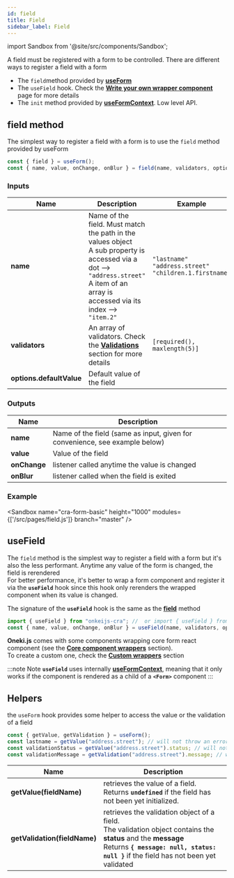 ```yaml
---
id: field
title: Field
sidebar_label: Field
---
```


import Sandbox from '@site/src/components/Sandbox';

A field must be registered with a form to be controlled.
There are different ways to register a field with a form

- The `field`method provided by **[useForm](./use-form)**
- The `useField` hook. Check the **[Write your own wrapper component](./custom-component)** page for more details
- The `init` method provided by **[useFormContext](./use-form-context)**. Low level API.

## field method

The simplest way to register a field with a form is to use the `field` method provided by useForm

```javascript
const { field } = useForm();
const { name, value, onChange, onBlur } = field(name, validators, options);
```

### Inputs

| Name                     | Description                                                                                                                                                                               | Example                                                                                         |
| ------------------------ | ----------------------------------------------------------------------------------------------------------------------------------------------------------------------------------------- | ----------------------------------------------------------------------------------------------- |
| **name**                 | Name of the field. Must match the path in the values object<br /> A sub property is accessed via a dot --> `"address.street"`<br/>A item of an array is accessed via its index --> `"item.2"` | `"lastname"`<br />`"address.street"`<br />`"children.1.firstname"`                                    |
| **validators**           | An array of validators. Check the **[Validations](./validation)** section for more details                                                                                                | `[required(), maxlength(5)]` |
| **options.defaultValue** | Default value of the field                                                                                                                                                                |                                                                                                 |

### Outputs

| Name         | Description                                                                 |
| ------------ | --------------------------------------------------------------------------- |
| **name**     | Name of the field (same as input, given for convenience, see example below) |
| **value**    | Value of the field                                                          |
| **onChange** | listener called anytime the value is changed                                |
| **onBlur**   | listener called when the field is exited                                    |

### Example

<Sandbox
name="cra-form-basic"
height="1000"
modules={['/src/pages/field.js']}
branch="master"
/>

## useField

The `field` method is the simplest way to register a field with a form but it's also the less performant. Anytime any value of the form is changed, the field is rerendered  
For better performance, it's better to wrap a form component and register it via the **`useField`** hook since this hook only rerenders the wrapped component when its value is changed.

The signature of the **`useField`** hook is the same as the **[field](#field-method)** method

```javascript
import { useField } from "onkeijs-cra"; //  or import { useField } from 'onkeijs-next'
const { name, value, onChange, onBlur } = useField(name, validators, options);
```

**Oneki.js** comes with some components wrapping core form react component (see the **[Core component wrappers](./wrapper)** section).  
To create a custom one, check the **[Custom wrappers](./custom-wrapper)** section

:::note Note
**`useField`** uses internally **[useFormContext](./use-form-context)**, meaning that it only works if the component is rendered as a child of a **`<Form>`** component
:::

## Helpers

the `useForm` hook provides some helper to access the value or the validation of a field

```javascript
const { getValue, getValidation } = useForm();
const lastname = getValue("address.street"); // will not throw an error if address is undefined
const validationStatus = getValue("address.street").status; // will not throw an error if the validation is undefined
const validationMessage = getValidation("address.street").message; // will not throw an error if the validation is undefined
```

| Name                         | Description                                                                                                                                                                                                    |
| ---------------------------- | -------------------------------------------------------------------------------------------------------------------------------------------------------------------------------------------------------------- |
| **getValue(fieldName)**      | retrieves the value of a field. <br />Returns **`undefined`** if the field has not been yet initialized.                                                                                                       |
| **getValidation(fieldName)** | retrieves the validation object of a field. <br />The validation object contains the **status** and the **message**<br />Returns **`{ message: null, status: null }`** if the field has not been yet validated |
